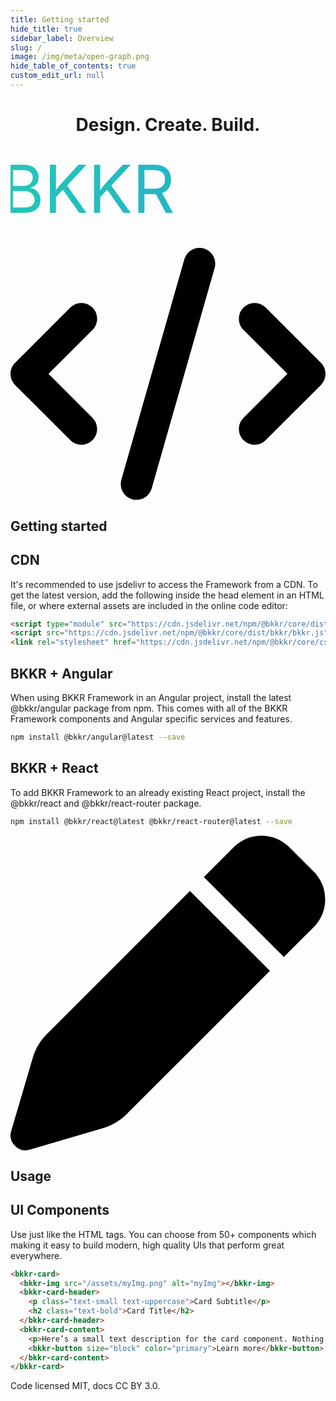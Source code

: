 ```yaml
---
title: Getting started
hide_title: true
sidebar_label: Overview
slug: /
image: /img/meta/open-graph.png
hide_table_of_contents: true
custom_edit_url: null
---
```


<head>
  <title>BKKR Documentation</title>
  <meta
    name="description"
    content="A UI toolkit for building performant, high-quality mobile and desktop apps using web technologies - HTML, CSS, and JavaScript."
  />
  <link rel="canonical" href="https://bkkr-team.github.io/bkkr-docs/" />
  <link rel="alternate" href="https://bkkr-team.github.io/bkkr-docs/" hreflang="x-default" />
  <link rel="alternate" href="https://bkkr-team.github.io/bkkr-docs/" hreflang="en" />
  <meta property="og:url" content="https://bkkr-team.github.io/bkkr-docs/" />
  <meta property="og:image" content="/docs/img/bkkr-preview.png" />
  <meta property="og:image:alt" content="BKKR preview image" />
</head>

<header>
  <div className="landing-hero">
    <h1 className="landing-title">Design. Create. Build.</h1>
    <div className="landing-title-black">
      <svg viewBox="0 0 67 14">
        <defs>
          <linearGradient id="gradient" x1="0" x2="100%" y1="0" y2="0" gradientUnits="userSpaceOnUse">
            <stop stop-color="#23c7b8" offset="0%" />
            <stop stop-color="#23a6d5" offset="100%" />
          </linearGradient>
        </defs>
        <text x="-2" y="14" fill="url(#gradient)">
          BKKR
        </text>
      </svg>
    </div>
  </div>
</header>

<div>
<svg xmlns="http://www.w3.org/2000/svg" viewBox="0 0 640 512" class="landing-icon"><path d="M414.8 40.79L286.8 488.8C281.9 505.8 264.2 515.6 247.2 510.8C230.2 505.9 220.4 488.2 225.2 471.2L353.2 23.21C358.1 6.216 375.8-3.624 392.8 1.232C409.8 6.087 419.6 23.8 414.8 40.79H414.8zM518.6 121.4L630.6 233.4C643.1 245.9 643.1 266.1 630.6 278.6L518.6 390.6C506.1 403.1 485.9 403.1 473.4 390.6C460.9 378.1 460.9 357.9 473.4 345.4L562.7 256L473.4 166.6C460.9 154.1 460.9 133.9 473.4 121.4C485.9 108.9 506.1 108.9 518.6 121.4V121.4zM166.6 166.6L77.25 256L166.6 345.4C179.1 357.9 179.1 378.1 166.6 390.6C154.1 403.1 133.9 403.1 121.4 390.6L9.372 278.6C-3.124 266.1-3.124 245.9 9.372 233.4L121.4 121.4C133.9 108.9 154.1 108.9 166.6 121.4C179.1 133.9 179.1 154.1 166.6 166.6V166.6z" />
</svg>
</div>
<div class="landing-section row">
<div  class="col col-5 mb-3">
    <h2 class="landing-title">Getting started</h2>
</div>
<div class="col">
  <div className="mb-5">
    <h2 className="text-bolder">CDN</h2>
    <p>
      It's recommended to use jsdelivr to access the Framework from a CDN. To get the latest version, add the following
      inside the head element in an HTML file, or where external assets are included in the online code editor:
    </p>

```html
<script type="module" src="https://cdn.jsdelivr.net/npm/@bkkr/core/dist/bkkr/bkkr.esm.js"></script>
<script src="https://cdn.jsdelivr.net/npm/@bkkr/core/dist/bkkr/bkkr.js"></script>
<link rel="stylesheet" href="https://cdn.jsdelivr.net/npm/@bkkr/core/css/bkkr.css" />
```

  </div>
  <div className="mb-5">
    <h2 className="text-bolder">BKKR + Angular</h2>
    <p>
      When using BKKR Framework in an Angular project, install the latest @bkkr/angular package from npm. This comes
      with all of the BKKR Framework components and Angular specific services and features.
    </p>

```bash
npm install @bkkr/angular@latest --save
```

  </div>
  <div className="landing-disabled">
    <h2 className="text-bolder">BKKR + React</h2>
    <p>
      To add BKKR Framework to an already existing React project, install the @bkkr/react and @bkkr/react-router
      package.
    </p>

```bash
npm install @bkkr/react@latest @bkkr/react-router@latest --save
```

  </div>
</div>
</div>

<div>
<svg xmlns="http://www.w3.org/2000/svg" viewBox="0 0 512 512" class="landing-icon"><path d="M362.7 19.32C387.7-5.678 428.3-5.678 453.3 19.32L492.7 58.75C517.7 83.74 517.7 124.3 492.7 149.3L444.3 197.7L314.3 67.72L362.7 19.32zM421.7 220.3L188.5 453.4C178.1 463.8 165.2 471.5 151.1 475.6L30.77 511C22.35 513.5 13.24 511.2 7.03 504.1C.8198 498.8-1.502 489.7 .976 481.2L36.37 360.9C40.53 346.8 48.16 333.9 58.57 323.5L291.7 90.34L421.7 220.3z"/></svg>
</div>
<div class="landing-section row">
    <div class="col col-5 mb-3">
        <h2 class="landing-title">Usage</h2>
    </div>
    <div class="col">
    <div class="mb-5">
    <h2 class="text-bolder">UI Components</h2>
    <p>Use just like the HTML tags. You can choose from 50+ components which making it easy to build modern, high quality UIs that perform great everywhere.</p>

```html
<bkkr-card>
  <bkkr-img src="/assets/myImg.png" alt="myImg"></bkkr-img>
  <bkkr-card-header>
    <p class="text-small text-uppercase">Card Subtitle</p>
    <h2 class="text-bold">Card Title</h2>
  </bkkr-card-header>
  <bkkr-card-content>
    <p>Here’s a small text description for the card component. Nothing more, nothing less.</p>
    <bkkr-button size="block" color="primary">Learn more</bkkr-button>
  </bkkr-card-content>
</bkkr-card>
```

</div>
</div>
</div>

<p class="text-end text-small mb-0">Code licensed MIT, docs CC BY 3.0.</p>
